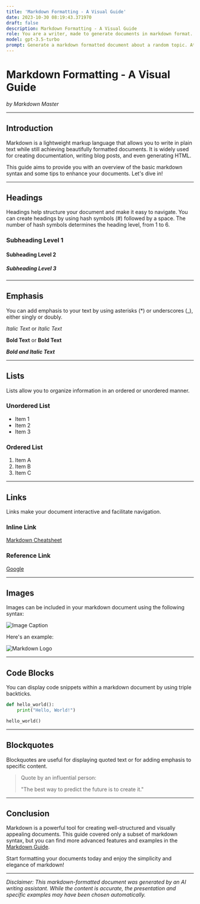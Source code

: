 ```yaml
---
title: 'Markdown Formatting - A Visual Guide'
date: 2023-10-30 08:19:43.371970
draft: false
description: Markdown Formatting - A Visual Guide
role: You are a writer, made to generate documents in markdown format. It is very important that all of the documents you generate are in valid markdown format.
model: gpt-3.5-turbo
prompt: Generate a markdown formatted document about a random topic. At the bottom, include a disclaimer explaining that the document was generated by you. The first line of the document should be the title. Make sure that the entire document is in proper markdown format, using a mix of various tags to make the document visually appealing.
---
```


# Markdown Formatting - A Visual Guide

*by Markdown Master*

---

## Introduction

Markdown is a lightweight markup language that allows you to write in plain text while still achieving beautifully formatted documents. It is widely used for creating documentation, writing blog posts, and even generating HTML.

This guide aims to provide you with an overview of the basic markdown syntax and some tips to enhance your documents. Let's dive in!

---

## Headings

Headings help structure your document and make it easy to navigate. You can create headings by using hash symbols (#) followed by a space. The number of hash symbols determines the heading level, from 1 to 6.

### Subheading Level 1

#### Subheading Level 2

##### Subheading Level 3

---

## Emphasis

You can add emphasis to your text by using asterisks (*) or underscores (_), either singly or doubly.

*Italic Text* or _Italic Text_

**Bold Text** or __Bold Text__

***Bold and Italic Text***

---

## Lists

Lists allow you to organize information in an ordered or unordered manner.

### Unordered List

- Item 1
- Item 2
- Item 3

### Ordered List

1. Item A
2. Item B
3. Item C

---

## Links

Links make your document interactive and facilitate navigation.

### Inline Link

[Markdown Cheatsheet](https://www.markdownguide.org/cheat-sheet/)

### Reference Link

[Google][google]

[google]: https://www.google.com

---

## Images

Images can be included in your markdown document using the following syntax:

![Image Caption](image_url)

Here's an example:

![Markdown Logo](https://markdown-here.com/img/icon256.png)

---

## Code Blocks

You can display code snippets within a markdown document by using triple backticks.

```python
def hello_world():
    print("Hello, World!")

hello_world()
```

---

## Blockquotes

Blockquotes are useful for displaying quoted text or for adding emphasis to specific content.

> Quote by an influential person:
>
> "The best way to predict the future is to create it."

---

## Conclusion

Markdown is a powerful tool for creating well-structured and visually appealing documents. This guide covered only a subset of markdown syntax, but you can find more advanced features and examples in the [Markdown Guide](https://www.markdownguide.org/).

Start formatting your documents today and enjoy the simplicity and elegance of markdown!

---

*Disclaimer: This markdown-formatted document was generated by an AI writing assistant. While the content is accurate, the presentation and specific examples may have been chosen automatically.*